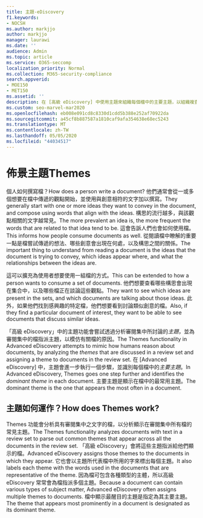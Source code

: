 ```yaml
---
title: 主題-eDiscovery
f1.keywords:
- NOCSH
ms.author: markjjo
author: markjjo
manager: laurawi
ms.date: ''
audience: Admin
ms.topic: article
ms.service: O365-seccomp
localization_priority: Normal
ms.collection: M365-security-compliance
search.appverid:
- MOE150
- MET150
ms.assetid: ''
description: 在 [高級 eDiscovery] 中使用主題來組織每個檔中的主要主題，以組織複查集。
ms.custom: seo-marvel-mar2020
ms.openlocfilehash: eb008e091cd8c8330d1cdd5b388e252af70922da
ms.sourcegitcommit: a45cf8b887587a1810caf9afa354638e68ec5243
ms.translationtype: MT
ms.contentlocale: zh-TW
ms.lasthandoff: 05/05/2020
ms.locfileid: "44034517"
---
```

# <a name="themes"></a><span data-ttu-id="5f018-103">佈景主題</span><span class="sxs-lookup"><span data-stu-id="5f018-103">Themes</span></span>

<span data-ttu-id="5f018-104">個人如何撰寫檔？</span><span class="sxs-lookup"><span data-stu-id="5f018-104">How does a person write a document?</span></span> <span data-ttu-id="5f018-105">他們通常會從一或多個想要在檔中傳遞的觀點開始，並使用與創意相符的文字加以撰寫。</span><span class="sxs-lookup"><span data-stu-id="5f018-105">They generally start with one or more ideas they want to convey in the document, and compose using words that align with the ideas.</span></span> <span data-ttu-id="5f018-106">構思的流行越多，與該觀點相關的文字越常見。</span><span class="sxs-lookup"><span data-stu-id="5f018-106">The more prevalent an idea is, the more frequent the words that are related to that idea tend to be.</span></span> <span data-ttu-id="5f018-107">這會告訴人們也會如何使用檔。</span><span class="sxs-lookup"><span data-stu-id="5f018-107">This informs how people consume documents as well.</span></span> <span data-ttu-id="5f018-108">從閱讀檔中瞭解的重要一點是檔嘗試傳遞的想法、哪些創意會出現在何處，以及構思之間的關係。</span><span class="sxs-lookup"><span data-stu-id="5f018-108">The important thing to understand from reading a document is the ideas that the document is trying to convey, which ideas appear where, and what the relationships between the ideas are.</span></span>

<span data-ttu-id="5f018-109">這可以擴充為使用者想要使用一組檔的方式。</span><span class="sxs-lookup"><span data-stu-id="5f018-109">This can be extended to how a person wants to consume a set of documents.</span></span> <span data-ttu-id="5f018-110">他們想要查看哪些構思會出現在集合中，以及哪些檔正在談論這些觀點。</span><span class="sxs-lookup"><span data-stu-id="5f018-110">They want to see which ideas are present in the sets, and which documents are talking about those ideas.</span></span> <span data-ttu-id="5f018-111">此外，如果他們找到感興趣的特定檔，他們想要看到討論類似創意的檔。</span><span class="sxs-lookup"><span data-stu-id="5f018-111">Also, if they find a particular document of interest, they want to be able to see documents that discuss similar ideas.</span></span>

<span data-ttu-id="5f018-112">「高級 eDiscovery」中的主題功能會嘗試透過分析審閱集中所討論的*主題*，並為審閱集中的檔指派主題，以模仿有關檔的原因。</span><span class="sxs-lookup"><span data-stu-id="5f018-112">The Themes functionality in Advanced eDiscovery attempts to mimic how humans reason about documents, by analyzing the *themes* that are discussed in a review set and assigning a theme to documents in the review set.</span></span> <span data-ttu-id="5f018-113">在 [Advanced eDiscovery] 中，主題會進一步執行一個步驟，並識別每個檔中的*主要主題*。</span><span class="sxs-lookup"><span data-stu-id="5f018-113">In Advanced eDiscovery, Themes goes one step further and identifies the *dominant theme* in each document.</span></span> <span data-ttu-id="5f018-114">主要主題是顯示在檔中的最常用主題。</span><span class="sxs-lookup"><span data-stu-id="5f018-114">The dominant theme is the one that appears the most often in a document.</span></span>

## <a name="how-does-themes-work"></a><span data-ttu-id="5f018-115">主題如何運作？</span><span class="sxs-lookup"><span data-stu-id="5f018-115">How does Themes work?</span></span>

<span data-ttu-id="5f018-116">Themes 功能會分析具有審閱集中之文字的檔，以分析顯示在審閱集中所有檔的常見主題。</span><span class="sxs-lookup"><span data-stu-id="5f018-116">The Themes functionality analyzes documents with text in a review set to parse out common themes that appear across all the documents in the review set.</span></span> <span data-ttu-id="5f018-117">「高級 eDiscovery」會將這些主題指派給他們顯示的檔。</span><span class="sxs-lookup"><span data-stu-id="5f018-117">Advanced eDiscovery assigns those themes to the documents in which they appear.</span></span> <span data-ttu-id="5f018-118">它也會以主題所代表檔中所用的字來標出每個主題。</span><span class="sxs-lookup"><span data-stu-id="5f018-118">It also labels each theme with the words used in the documents that are representative of the theme.</span></span> <span data-ttu-id="5f018-119">因為檔可包含各種類型的主體，所以高級 eDiscovery 常常會為檔指派多個主題。</span><span class="sxs-lookup"><span data-stu-id="5f018-119">Because a document can contain various types of subject matter, Advanced eDiscovery often assigns multiple themes to documents.</span></span> <span data-ttu-id="5f018-120">檔中顯示最醒目的主題是指定為其主要主題。</span><span class="sxs-lookup"><span data-stu-id="5f018-120">The theme that appears most prominently in a document is designated as its dominant theme.</span></span>
